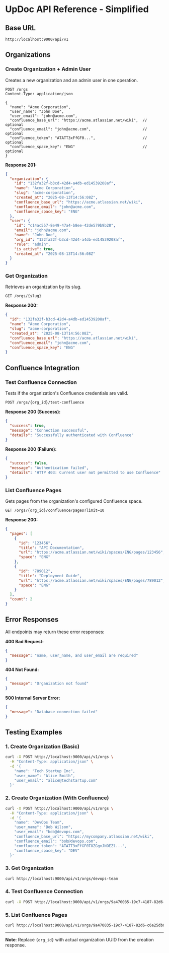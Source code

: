 # UpDoc API Reference - Simplified

## Base URL
```
http://localhost:9000/api/v1
```

## Organizations

### Create Organization + Admin User
Creates a new organization and an admin user in one operation.

```http
POST /orgs
Content-Type: application/json

{
  "name": "Acme Corporation",
  "user_name": "John Doe",
  "user_email": "john@acme.com",
  "confluence_base_url": "https://acme.atlassian.net/wiki",  // optional
  "confluence_email": "john@acme.com",                       // optional
  "confluence_token": "ATATT3xFfGF0...",                     // optional
  "confluence_space_key": "ENG"                              // optional
}
```

**Response 201:**
```json
{
  "organization": {
    "id": "132fa32f-b3cd-42d4-a4db-ed14539208af",
    "name": "Acme Corporation",
    "slug": "acme-corporation",
    "created_at": "2025-08-13T14:56:08Z",
    "confluence_base_url": "https://acme.atlassian.net/wiki",
    "confluence_email": "john@acme.com",
    "confluence_space_key": "ENG"
  },
  "user": {
    "id": "c14ac557-8e49-47a4-b8ee-42de579b9b28",
    "email": "john@acme.com",
    "name": "John Doe",
    "org_id": "132fa32f-b3cd-42d4-a4db-ed14539208af",
    "role": "admin",
    "is_active": true,
    "created_at": "2025-08-13T14:56:08Z"
  }
}
```

### Get Organization
Retrieves an organization by its slug.

```http
GET /orgs/{slug}
```

**Response 200:**
```json
{
  "id": "132fa32f-b3cd-42d4-a4db-ed14539208af",
  "name": "Acme Corporation", 
  "slug": "acme-corporation",
  "created_at": "2025-08-13T14:56:08Z",
  "confluence_base_url": "https://acme.atlassian.net/wiki",
  "confluence_email": "john@acme.com",
  "confluence_space_key": "ENG"
}
```

## Confluence Integration

### Test Confluence Connection
Tests if the organization's Confluence credentials are valid.

```http
POST /orgs/{org_id}/test-confluence
```

**Response 200 (Success):**
```json
{
  "success": true,
  "message": "Connection successful",
  "details": "Successfully authenticated with Confluence"
}
```

**Response 200 (Failure):**
```json
{
  "success": false,
  "message": "Authentication failed",
  "details": "HTTP 403: Current user not permitted to use Confluence"
}
```

### List Confluence Pages
Gets pages from the organization's configured Confluence space.

```http
GET /orgs/{org_id}/confluence/pages?limit=10
```

**Response 200:**
```json
{
  "pages": [
    {
      "id": "123456",
      "title": "API Documentation",
      "url": "https://acme.atlassian.net/wiki/spaces/ENG/pages/123456",
      "space": "ENG"
    },
    {
      "id": "789012", 
      "title": "Deployment Guide",
      "url": "https://acme.atlassian.net/wiki/spaces/ENG/pages/789012",
      "space": "ENG"
    }
  ],
  "count": 2
}
```

## Error Responses

All endpoints may return these error responses:

**400 Bad Request:**
```json
{
  "message": "name, user_name, and user_email are required"
}
```

**404 Not Found:**
```json
{
  "message": "Organization not found"
}
```

**500 Internal Server Error:**
```json
{
  "message": "Database connection failed"
}
```

## Testing Examples

### 1. Create Organization (Basic)
```bash
curl -X POST http://localhost:9000/api/v1/orgs \
  -H "Content-Type: application/json" \
  -d '{
    "name": "Tech Startup Inc",
    "user_name": "Alice Smith", 
    "user_email": "alice@techstartup.com"
  }'
```

### 2. Create Organization (With Confluence)
```bash
curl -X POST http://localhost:9000/api/v1/orgs \
  -H "Content-Type: application/json" \
  -d '{
    "name": "DevOps Team",
    "user_name": "Bob Wilson",
    "user_email": "bob@devops.com",
    "confluence_base_url": "https://mycompany.atlassian.net/wiki",
    "confluence_email": "bob@devops.com", 
    "confluence_token": "ATATT3xFfGF0T8ZGgvJNOEZl...",
    "confluence_space_key": "DEV"
  }'
```

### 3. Get Organization
```bash
curl http://localhost:9000/api/v1/orgs/devops-team
```

### 4. Test Confluence Connection
```bash
curl -X POST http://localhost:9000/api/v1/orgs/9a470035-19c7-4187-82d6-c6a25db03e84/test-confluence
```

### 5. List Confluence Pages
```bash
curl http://localhost:9000/api/v1/orgs/9a470035-19c7-4187-82d6-c6a25db03e84/confluence/pages?limit=5
```

---

**Note**: Replace `{org_id}` with actual organization UUID from the creation response.
